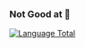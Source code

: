 ### Not Good at 🐶

[![Language Total](https://github-readme-stats.vercel.app/api/top-langs/?username=KelovpString&theme=buefy&layout=compact)](https://github-readme-stats.vercel.app/api/top-langs/?username=KelovpString&theme=buefy&layout=compact)
